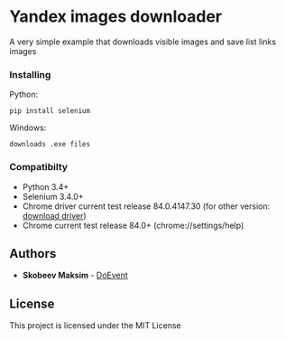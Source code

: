 # Yandex images downloader

A very simple example that downloads visible images and save list links images


### Installing

 Python: 
```
pip install selenium
```
Windows:
```
downloads .exe files
```

### Compatibilty
* Python 3.4+
* Selenium 3.4.0+
* Chrome driver current test release 84.0.4147.30 (for other version: [download driver](https://chromedriver.chromium.org/))
* Chrome current test release 84.0+ (chrome://settings/help)

## Authors

* **Skobeev Maksim** - [DoEvent](https://github.com/doevent/)


## License

This project is licensed under the MIT License


